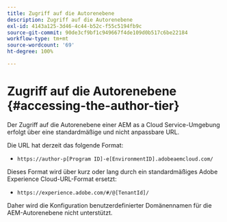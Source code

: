 ```yaml
---
title: Zugriff auf die Autorenebene
description: Zugriff auf die Autorenebene
exl-id: 4143a125-3d46-4c44-b52c-f55c5194fb9c
source-git-commit: 90de3cf9bf1c949667f4de109d0b517c6be22184
workflow-type: tm+mt
source-wordcount: '69'
ht-degree: 100%

---
```


# Zugriff auf die Autorenebene {#accessing-the-author-tier}

Der Zugriff auf die Autorenebene einer AEM as a Cloud Service-Umgebung erfolgt über eine standardmäßige und nicht anpassbare URL.

Die URL hat derzeit das folgende Format:

* `https://author-p[Program ID]-e[EnvironmentID].adobeaemcloud.com/`

Dieses Format wird über kurz oder lang durch ein standardmäßiges Adobe Experience Cloud-URL-Format ersetzt:

* `https://experience.adobe.com/#/@[TenantId]/`

Daher wird die Konfiguration benutzerdefinierter Domänennamen für die AEM-Autorenebene nicht unterstützt.
